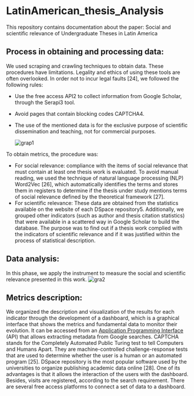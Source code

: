 # LatinAmerican_thesis_Analysis
This repository contains documentation about the paper: Social and scientific relevance of Undergraduate Theses in Latin America

## Process in obtaining and processing data: 
We used scraping and crawling techniques to obtain data. These procedures have limitations. Legality and ethics of using these tools are often overlooked. In order not to incur legal faults [24], we followed the following rules:

- Use the free access API2 to collect information from Google Scholar, through the Serapi3 tool.
- Avoid pages that contain blocking codes CAPTCHA4.
- The use of the mentioned data is for the exclusive purpose of scientific dissemination and teaching, not for commercial purposes.

  ![grap1](https://github.com/PilarHidalgo/LatinAmerican_thesis_Analysis/assets/37567214/89d4a6c6-6c9e-4584-9905-5fe03c5d2c69)


To obtain metrics, the procedure was:

- For social relevance: compliance with the items of social relevance that must contain at least one thesis work is evaluated. To avoid manual reading, we used the technique of natural language processing (NLP) Word2Vec [26], which automatically identifies the terms and stores them in registers to determine if the thesis under study mentions terms of social relevance defined by the theoretical framework [27].
- For scientific relevance: These data are obtained from the statistics available on the website of each DSpace repository5. Additionally, we grouped other indicators (such as author and thesis citation statistics) that were available in a scattered way in Google Scholar to build the database. The purpose was to find out if a thesis work complied with the indicators of scientific relevance and if it was justified within the process of statistical description.

## Data analysis:

In this phase, we apply the instrument to measure the social and scientific relevance presented in this work.
![gra2](https://github.com/PilarHidalgo/LatinAmerican_thesis_Analysis/assets/37567214/745d2470-6842-489b-a95b-cf691b71d6b9)



## Metrics description:

We organized the description and visualization of the results for each indicator through the development of a dashboard, which is a graphical interface that shows the metrics and fundamental data to monitor their evolution. It can be accessed from an [Application Programming Interface](https://serpapi.com/search-api) (API) that allows extracting metadata from Google searches. CAPTCHA stands for the Completely Automated Public Turing test to tell Computers and Humans Apart. They are machine-controlled challenge-response tests that are used to determine whether the user is a human or an automated program [25]. DSpace repository is the most popular software used by the universities to organize publishing academic data online [28]. One of its advantages is that it allows the interaction of the users with the dashboard. Besides, visits are registered, according to the search requirement. There are several free access platforms to connect a set of data to a dashboard.
